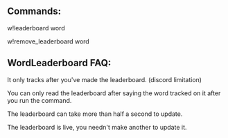 ## Commands:
w!leaderboard word

w!remove_leaderboard word

## WordLeaderboard FAQ:

It only tracks after you've made the leaderboard.  (discord limitation)

You can only read the leaderboard after saying the word tracked on it after you run the command.

The leaderboard can take more than half a second to update.

The leaderboard is live, you needn't make another to update it.
